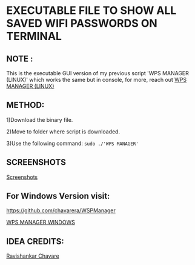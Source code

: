 # EXECUTABLE FILE TO SHOW ALL SAVED WIFI PASSWORDS ON TERMINAL

## NOTE : 

This is the executable GUI version of my previous script 'WPS MANAGER (LINUX)' which works the same but in console, for more, reach out
   [WPS MANAGER (LINUX)](https://github.com/RoyalEagle73/WPS-Manager-LINUX-)


## METHOD:
  1)Download the binary file.
  
  2)Move to folder where script is downloaded.
  
  3)Use the following command:
    `sudo ./'WPS MANAGER'`

## SCREENSHOTS
  [Screenshots](https://github.com/RoyalEagle73/-GUI-WPS-Manager-LINUX-/wiki/SCREENSHOT)

## For Windows Version visit:
  https://github.com/chavarera/WSPManager
  
  [WPS MANAGER WINDOWS](https://github.com/chavarera/WSPManager)
  
  
## IDEA CREDITS: 
  [Ravishankar Chavare](https://github.com/chavarera)
